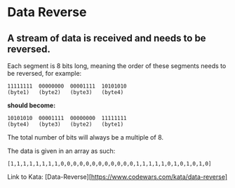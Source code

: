 # Data Reverse

## A stream of data is received and needs to be reversed.

Each segment is 8 bits long, meaning the order of these segments needs to be reversed, for example:

    11111111  00000000  00001111  10101010
    (byte1)   (byte2)   (byte3)   (byte4)

**should become:**

    10101010  00001111  00000000  11111111
    (byte4)   (byte3)   (byte2)   (byte1)

The total number of bits will always be a multiple of 8.

The data is given in an array as such:

    [1,1,1,1,1,1,1,1,0,0,0,0,0,0,0,0,0,0,0,0,1,1,1,1,1,0,1,0,1,0,1,0]

Link to Kata: [Data-Reverse][https://www.codewars.com/kata/data-reverse]